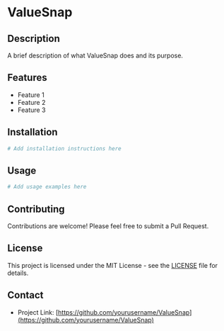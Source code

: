 # ValueSnap

## Description

A brief description of what ValueSnap does and its purpose.

## Features

- Feature 1
- Feature 2
- Feature 3

## Installation

```bash
# Add installation instructions here
```

## Usage

```bash
# Add usage examples here
```

## Contributing

Contributions are welcome! Please feel free to submit a Pull Request.

## License

This project is licensed under the MIT License - see the [LICENSE](LICENSE) file for details.

## Contact

- Project Link: [https://github.com/yourusername/ValueSnap](https://github.com/yourusername/ValueSnap)
